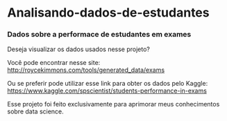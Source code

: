# Analisando-dados-de-estudantes
### Dados sobre a performace de estudantes em exames

Deseja visualizar os dados usados nesse projeto? 


Você pode encontrar nesse site: http://roycekimmons.com/tools/generated_data/exams


Ou se preferir pode utilizar esse link para obter os dados pelo Kaggle: https://www.kaggle.com/spscientist/students-performance-in-exams


Esse projeto foi feito exclusivamente para aprimorar meus conhecimentos sobre data science. 
